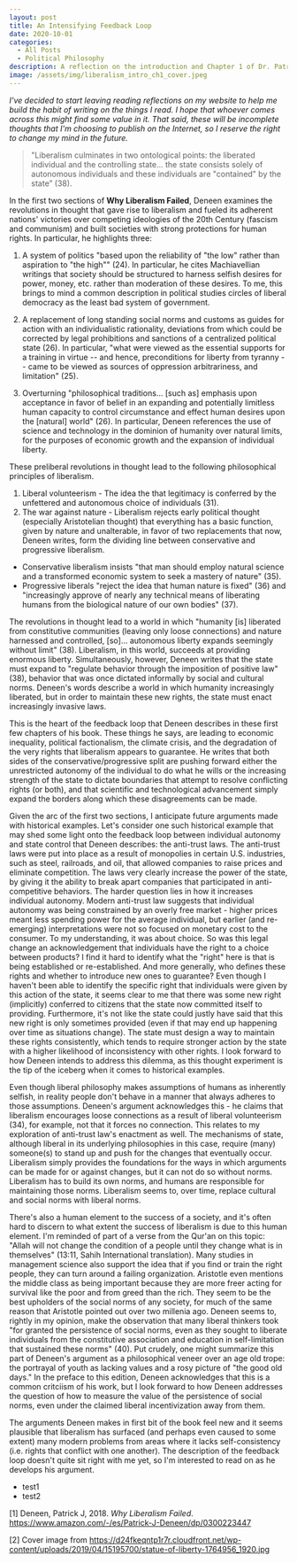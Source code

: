```yaml
---
layout: post
title: An Intensifying Feedback Loop
date: 2020-10-01
categories:
  - All Posts
  - Political Philosophy
description: A reflection on the introduction and Chapter 1 of Dr. Patrick J. Deneen's _Why Liberalism Failed_ (2018).
image: /assets/img/liberalism_intro_ch1_cover.jpeg
---
```


*I've decided to start leaving reading reflections on my website to help me build the habit of writing on the things I read. I hope that whoever comes across this might find some value in it. That said, these will be incomplete thoughts that I'm choosing to publish on the Internet, so I reserve the right to change my mind in the future.*


> "Liberalism culminates in two ontological points: the liberated individual and the controlling state... the state consists solely of autonomous individuals and these individuals are "contained" by the state” (38).


In the first two sections of __Why Liberalism Failed__, Deneen examines the revolutions in thought that gave rise to liberalism and fueled its adherent nations' victories over competing ideologies of the 20th Century (fascism and communism) and built societies with strong protections for human rights. In particular, he highlights three:

1. A system of politics "based upon the reliability of "the low" rather than aspiration to "the high"" (24). In particular, he cites Machiavellian writings that society should be structured to harness selfish desires for power, money, etc. rather than moderation of these desires. To me, this brings to mind a common description in political studies circles of liberal democracy as the least bad system of government.

2. A replacement of long standing social norms and customs as guides for action with an individualistic rationality, deviations from which could be corrected by legal prohibitions and sanctions of a centralized political state (26). In particular, "what were viewed as the essential supports for a training in virtue -- and hence, preconditions for liberty from tyranny -- came to be viewed as sources of oppression arbitrariness, and limitation" (25).

3. Overturning "philosophical traditions... [such as] emphasis upon acceptance in favor of belief in an expanding and potentially limitless human capacity to control circumstance and effect human desires upon the [natural] world" (26). In particular, Deneen references the use of science and technology in the dominion of humanity over natural limits, for the purposes of economic growth and the expansion of individual liberty.

These preliberal revolutions in thought lead to the following philosophical principles of liberalism.

1. Liberal volunteerism - The idea the that legitimacy is conferred by the unfettered and autonomous choice of individuals (31).
2. The war against nature - Liberalism rejects early political thought (especially Aristotelian thought) that everything has a basic function, given by nature and unalterable, in favor of two replacements that now, Deneen writes, form the dividing line between conservative and progressive liberalism.
  * Conservative liberalism insists "that man should employ natural science and a transformed economic system to seek a mastery of nature" (35).
  * Progressive liberals "reject the idea that human nature is fixed" (36) and "increasingly approve of nearly any technical means of liberating humans from the biological nature of our own bodies" (37).

The revolutions in thought lead to a world in which "humanity [is] liberated from constitutive communities (leaving only loose connections) and nature harnessed and controlled, [so]... autonomous liberty expands seemingly without limit" (38). Liberalism, in this world, succeeds at providing enormous liberty. Simultaneously, however, Deneen writes that the state must expand to "regulate behavior through the imposition of positive law" (38), behavior that was once dictated informally by social and cultural norms. Deneen's words describe a world in which humanity increasingly liberated, but in order to maintain these new rights, the state must enact increasingly invasive laws.
 
This is the heart of the feedback loop that Deneen describes in these first few chapters of his book. These things he says, are leading to economic inequality, political factionalism, the climate crisis, and the degradation of the very rights that liberalism appears to guarantee. He writes that both sides of the conservative/progressive split are pushing forward either the unrestricted autonomy of the individual to do what he wills or the increasing strength of the state to dictate boundaries that attempt to resolve conflicting rights (or both), and that scientific and technological advancement simply expand the borders along which these disagreements can be made.

Given the arc of the first two sections, I anticipate future arguments made with historical examples. Let's consider one such historical example that may shed some light onto the feedback loop between individual autonomy and state control that Deneen describes: the anti-trust laws. The anti-trust laws were put into place as a result of monopolies in certain U.S. industries, such as steel, railroads, and oil, that allowed companies to raise prices and eliminate competition. The laws very clearly increase the power of the state, by giving it the ability to break apart companies that participated in anti-competitive behaviors. The harder question lies in how it increases individual autonomy. Modern anti-trust law suggests that individual autonomy was being constrained by an overly free market - higher prices meant less spending power for the average individual, but earlier (and re-emerging) interpretations were not so focused on monetary cost to the consumer. To my understanding, it was about choice. So was this legal change an acknowledgement that individuals have the right to a choice between products? I find it hard to identify what the "right" here is that is being established or re-established. And more generally, who defines these rights and whether to introduce new ones to guarantee? Even though I haven't been able to identify the  specific right that individuals were given by this action of the state, it seems clear to me that there was some new right (implicitly) conferred to citizens that the state now committed itself to providing. Furthermore, it's not like the state could justly have said that this new right is only sometimes provided (even if that may end up happening over time as situations change). The state must design a way to maintain these rights consistently, which tends to require stronger action by the state with a higher likelihood of inconsistency with other rights. I look forward to how Deneen intends to address this dilemma, as this thought experiment is the tip of the iceberg when it comes to historical examples.

Even though liberal philosophy makes assumptions of humans as inherently selfish, in reality people don't behave in a manner that always adheres to those assumptions. Deneen's argument acknowledges this - he claims that liberalism encourages loose connections as a result of liberal volunteerism (34), for example, not that it forces no connection. This relates to my exploration of anti-trust law's enactment as well. The mechanisms of state, although liberal in its underlying philosophies in this case, require (many) someone(s) to stand up and push for the changes that eventually occur. Liberalism simply provides the foundations for the ways in which arguments can be made for or against changes, but it can not do so without norms. Liberalism has to build its own norms, and humans are responsible for maintaining those norms. Liberalism seems to, over time, replace cultural and social norms with liberal norms.

There's also a human element to the success of a society, and it's often hard to discern to what extent the success of liberalism is due to this human element. I'm reminded of part of a verse from the Qur'an on this topic: "Allah will not change the condition of a people until they change what is in themselves" (13:11, Sahih International translation). Many studies in management science also support the idea that if you find or train the right people, they can turn around a failing organization. Aristotle even mentions the middle class as being important because they are more freer acting for survival like the poor and from greed than the rich. They seem to be the best upholders of the social norms of any society, for much of the same reason that Aristotle pointed out over two millenia ago. Deneen seems to, rightly in my opinion, make the observation that many liberal thinkers took "for granted the persistence of social norms, even as they sought to liberate individuals from the constitutive association and education in self-limitation that sustained these norms" (40). Put crudely, one might summarize this part of Deneen's argument as a philosophical veneer over an age old trope: the portrayal of youth as lacking values and a rosy picture of "the good old days." In the preface to this edition, Deneen acknowledges that this is a common critciism of his work, but I look forward to how Deneen addresses the question of how to measure the value of the persistence of social norms, even under the claimed liberal incentivization away from them.

The arguments Deneen makes in first bit of the book feel new and it seems plausible that liberalism has surfaced (and perhaps even caused to some extent) many modern problems from areas where it lacks self-consistency (i.e. rights that conflict with one another). The description of the feedback loop doesn't quite sit right with me yet, so I'm interested to read on as he develops his argument.


- test1
- test2


[1] Deneen, Patrick J, 2018. _Why Liberalism Failed_. https://www.amazon.com/-/es/Patrick-J-Deneen/dp/0300223447

[2] Cover image from https://d24fkeqntp1r7r.cloudfront.net/wp-content/uploads/2019/04/15195700/statue-of-liberty-1764956_1920.jpg

